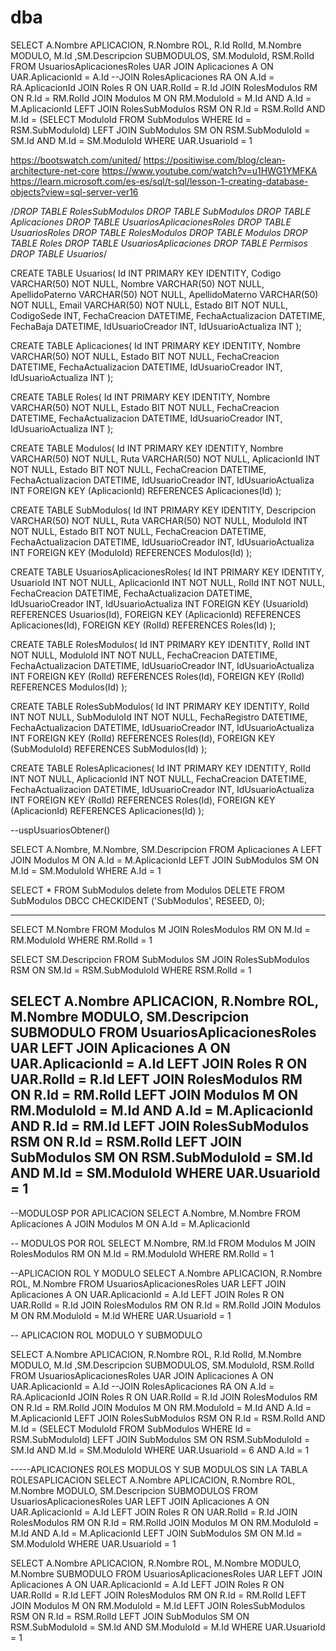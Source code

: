 # dba
SELECT A.Nombre APLICACION, R.Nombre ROL, R.Id RolId, M.Nombre MODULO, M.Id ,SM.Descripcion SUBMODULOS, SM.ModuloId, RSM.RolId FROM UsuariosAplicacionesRoles UAR
JOIN Aplicaciones A
ON UAR.AplicacionId = A.Id
--JOIN RolesAplicaciones RA ON A.Id = RA.AplicacionId
JOIN Roles R
ON UAR.RolId = R.Id
JOIN RolesModulos RM
ON R.Id = RM.RolId
JOIN Modulos M ON RM.ModuloId = M.Id AND A.Id = M.AplicacionId
LEFT JOIN RolesSubModulos RSM ON R.Id = RSM.RolId AND M.Id = (SELECT ModuloId FROM SubModulos WHERE Id = RSM.SubModuloId) 
LEFT JOIN SubModulos SM ON RSM.SubModuloId = SM.Id AND M.Id = SM.ModuloId
WHERE UAR.UsuarioId = 1

https://bootswatch.com/united/
https://positiwise.com/blog/clean-architecture-net-core
https://www.youtube.com/watch?v=u1HWG1YMFKA
https://learn.microsoft.com/es-es/sql/t-sql/lesson-1-creating-database-objects?view=sql-server-ver16


/*DROP TABLE RolesSubModulos
DROP TABLE SubModulos
DROP TABLE Aplicaciones
DROP TABLE UsuariosAplicacionesRoles
DROP TABLE UsuariosRoles
DROP TABLE RolesModulos
DROP TABLE Modulos
DROP TABLE Roles
DROP TABLE UsuariosAplicaciones
DROP TABLE Permisos
DROP TABLE Usuarios*/

CREATE TABLE Usuarios(
	Id INT PRIMARY KEY IDENTITY,
	Codigo VARCHAR(50) NOT NULL,
	Nombre VARCHAR(50) NOT NULL,
	ApellidoPaterno VARCHAR(50) NOT NULL,
	ApellidoMaterno VARCHAR(50) NOT NULL,
	Email VARCHAR(50) NOT NULL,
	Estado BIT NOT NULL,
	CodigoSede INT,
	FechaCreacion DATETIME,
	FechaActualizacion DATETIME,
	FechaBaja DATETIME,
	IdUsuarioCreador INT,
	IdUsuarioActualiza INT
);

CREATE TABLE Aplicaciones(
	Id INT PRIMARY KEY IDENTITY,
	Nombre VARCHAR(50) NOT NULL,
	Estado BIT NOT NULL,
	FechaCreacion DATETIME,
	FechaActualizacion DATETIME,
	IdUsuarioCreador INT,
	IdUsuarioActualiza INT
);

CREATE TABLE Roles(
	Id INT PRIMARY KEY IDENTITY,
	Nombre VARCHAR(50) NOT NULL,
	Estado BIT NOT NULL,
	FechaCreacion DATETIME,
	FechaActualizacion DATETIME,
	IdUsuarioCreador INT,
	IdUsuarioActualiza INT
);

CREATE TABLE Modulos(
	Id INT PRIMARY KEY IDENTITY,
	Nombre VARCHAR(50) NOT NULL,
	Ruta VARCHAR(50) NOT NULL,
	AplicacionId INT NOT NULL,
	Estado BIT NOT NULL,
	FechaCreacion DATETIME,
	FechaActualizacion DATETIME,
	IdUsuarioCreador INT,
	IdUsuarioActualiza INT
	FOREIGN KEY (AplicacionId) REFERENCES Aplicaciones(Id)
);


CREATE TABLE SubModulos(
	Id INT PRIMARY KEY IDENTITY,
	Descripcion VARCHAR(50) NOT NULL,
	Ruta VARCHAR(50) NOT NULL,
	ModuloId INT NOT NULL,
	Estado BIT NOT NULL,
	FechaCreacion DATETIME,
	FechaActualizacion DATETIME,
	IdUsuarioCreador INT,
	IdUsuarioActualiza INT
	FOREIGN KEY (ModuloId) REFERENCES Modulos(Id)
);

CREATE TABLE UsuariosAplicacionesRoles(
	Id INT PRIMARY KEY IDENTITY,
	UsuarioId INT NOT NULL,
	AplicacionId INT NOT NULL,
	RolId INT NOT NULL,
	FechaCreacion DATETIME,
	FechaActualizacion DATETIME,
	IdUsuarioCreador INT,
	IdUsuarioActualiza INT
	FOREIGN KEY (UsuarioId) REFERENCES Usuarios(Id),
	FOREIGN KEY (AplicacionId) REFERENCES Aplicaciones(Id),
	FOREIGN KEY (RolId) REFERENCES Roles(Id)
);


CREATE TABLE RolesModulos(
	Id INT PRIMARY KEY IDENTITY,
	RolId INT NOT NULL,
	ModuloId INT NOT NULL,
	FechaCreacion DATETIME,
	FechaActualizacion DATETIME,
	IdUsuarioCreador INT,
	IdUsuarioActualiza INT
	FOREIGN KEY (RolId) REFERENCES Roles(Id),
	FOREIGN KEY (RolId) REFERENCES Modulos(Id)
);

CREATE TABLE RolesSubModulos(
	Id INT PRIMARY KEY IDENTITY,
	RolId INT NOT NULL,
	SubModuloId INT NOT NULL,
	FechaRegistro DATETIME,
	FechaActualizacion DATETIME,
	IdUsuarioCreador INT,
	IdUsuarioActualiza INT
	FOREIGN KEY (RolId) REFERENCES Roles(Id),
	FOREIGN KEY (SubModuloId) REFERENCES SubModulos(Id)
);

CREATE TABLE RolesAplicaciones(
	Id INT PRIMARY KEY IDENTITY,
	RolId INT NOT NULL,
	AplicacionId INT NOT NULL,
	FechaCreacion DATETIME,
	FechaActualizacion DATETIME,
	IdUsuarioCreador INT,
	IdUsuarioActualiza INT
	FOREIGN KEY (RolId) REFERENCES Roles(Id),
	FOREIGN KEY (AplicacionId) REFERENCES Aplicaciones(Id)
);



--uspUsuariosObtener()

SELECT A.Nombre, M.Nombre, SM.Descripcion FROM Aplicaciones A
LEFT JOIN Modulos M
ON A.Id = M.AplicacionId
LEFT JOIN SubModulos SM
ON M.Id = SM.ModuloId
WHERE A.Id = 1
















SELECT * FROM SubModulos
delete from Modulos
DELETE FROM SubModulos
DBCC CHECKIDENT ('SubModulos', RESEED, 0);

---------------------
SELECT M.Nombre FROM Modulos M
JOIN RolesModulos RM
ON M.Id = RM.ModuloId
WHERE RM.RolId = 1

SELECT SM.Descripcion FROM SubModulos SM
JOIN RolesSubModulos RSM
ON SM.Id = RSM.SubModuloId
WHERE RSM.RolId = 1

SELECT A.Nombre APLICACION, R.Nombre ROL, M.Nombre MODULO, SM.Descripcion SUBMODULO
FROM UsuariosAplicacionesRoles UAR
LEFT JOIN Aplicaciones A
ON UAR.AplicacionId = A.Id
LEFT JOIN Roles R
ON UAR.RolId = R.Id
LEFT JOIN RolesModulos RM
ON R.Id = RM.RolId
LEFT JOIN Modulos M
ON RM.ModuloId = M.Id AND A.Id = M.AplicacionId AND R.Id = RM.Id
LEFT JOIN RolesSubModulos RSM
ON R.Id = RSM.RolId 
LEFT JOIN SubModulos SM
ON RSM.SubModuloId = SM.Id AND M.Id = SM.ModuloId
WHERE UAR.UsuarioId = 1
------------------
--MODULOSP POR APLICACION
SELECT A.Nombre, M.Nombre FROM Aplicaciones A
JOIN Modulos M
ON A.Id = M.AplicacionId

-- MODULOS POR ROL
SELECT M.Nombre, RM.Id  FROM Modulos M
JOIN RolesModulos RM
ON M.Id = RM.ModuloId
WHERE RM.RolId = 1

--APLICACION ROL Y MODULO
SELECT A.Nombre APLICACION, R.Nombre ROL, M.Nombre FROM UsuariosAplicacionesRoles UAR
LEFT JOIN Aplicaciones A
ON UAR.AplicacionId = A.Id
LEFT JOIN Roles R
ON UAR.RolId = R.Id
JOIN RolesModulos RM
ON R.Id = RM.RolId
JOIN Modulos M ON RM.ModuloId = M.Id
WHERE UAR.UsuarioId = 1

-- APLICACION ROL MODULO Y SUBMODULO

SELECT A.Nombre APLICACION, R.Nombre ROL, R.Id RolId, M.Nombre MODULO, M.Id ,SM.Descripcion SUBMODULOS, SM.ModuloId, RSM.RolId FROM UsuariosAplicacionesRoles UAR
JOIN Aplicaciones A
ON UAR.AplicacionId = A.Id
--JOIN RolesAplicaciones RA ON A.Id = RA.AplicacionId
JOIN Roles R
ON UAR.RolId = R.Id
JOIN RolesModulos RM
ON R.Id = RM.RolId
JOIN Modulos M ON RM.ModuloId = M.Id AND A.Id = M.AplicacionId
LEFT JOIN RolesSubModulos RSM ON R.Id = RSM.RolId AND M.Id = (SELECT ModuloId FROM SubModulos WHERE Id = RSM.SubModuloId) 
LEFT JOIN SubModulos SM ON RSM.SubModuloId = SM.Id AND M.Id = SM.ModuloId
WHERE UAR.UsuarioId = 6 AND A.Id = 1
























-----APLICACIONES ROLES MODULOS Y SUB MODULOS SIN LA TABLA ROLESAPLICACION
SELECT A.Nombre APLICACION, R.Nombre ROL, M.Nombre MODULO, SM.Descripcion SUBMODULOS FROM UsuariosAplicacionesRoles UAR
LEFT JOIN Aplicaciones A
ON UAR.AplicacionId = A.Id
LEFT JOIN Roles R
ON UAR.RolId = R.Id
JOIN RolesModulos RM
ON R.Id = RM.RolId
JOIN Modulos M ON RM.ModuloId = M.Id AND A.Id = M.AplicacionId
LEFT JOIN SubModulos SM
ON M.Id = SM.ModuloId
WHERE UAR.UsuarioId = 1












SELECT A.Nombre APLICACION, R.Nombre ROL, M.Nombre MODULO, M.Nombre SUBMODULO FROM UsuariosAplicacionesRoles UAR
LEFT JOIN Aplicaciones A
ON UAR.AplicacionId = A.Id
LEFT JOIN Roles R
ON UAR.RolId = R.Id
LEFT JOIN RolesModulos RM
ON R.Id = RM.RolId
LEFT JOIN Modulos M ON RM.ModuloId = M.Id
LEFT JOIN RolesSubModulos RSM ON R.Id = RSM.RolId
LEFT JOIN SubModulos SM ON RSM.SubModuloId = SM.Id AND SM.ModuloId = M.Id
WHERE UAR.UsuarioId = 1
